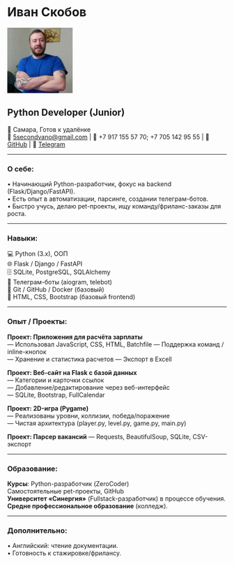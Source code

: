 # Иван Скобов

<img src="6KwZFf3Qiuc.jpg" width="150" height="150">

## Python Developer (Junior)  
📍 Самара, Готов к удалёнке  
📧 5secondvano@gmail.com | 📱 +7 917 155 57 70; +7 705 142 95 55 | 💼 [GitHub](https://github.com/IvanSkobov) | 🔗 [Telegram](https://t.me/i5second)

---

### О себе:
• Начинающий Python-разработчик, фокус на backend (Flask/Django/FastAPI).  
• Есть опыт в автоматизации, парсинге, создании телеграм-ботов.  
• Быстро учусь, делаю pet-проекты, ищу команду/фриланс-заказы для роста.

---

### Навыки:
💻 Python (3.x), ООП  
🌐 Flask / Django / FastAPI  
🗄️ SQLite, PostgreSQL, SQLAlchemy  
🤖 Телеграм-боты (aiogram, telebot)  
🔧 Git / GitHub / Docker (базовый)  
📝 HTML, CSS, Bootstrap (базовый frontend)

---

### Опыт / Проекты:

**Проект: Приложения для расчёта зарплаты**  
— Использовал JavaScript, CSS, HTML, Batchfile
— Поддержка команд / inline-кнопок  
— Хранение и статистика расчетов
— Экспорт в Excell

**Проект: Веб-сайт на Flask с базой данных**  
— Категории и карточки ссылок  
— Добавление/редактирование через веб-интерфейс  
— SQLite, Bootstrap, FullCalendar

**Проект: 2D-игра (Pygame)**  
— Реализованы уровни, коллизии, победа/поражение  
— Чистая архитектура (player.py, level.py, game.py, main.py)

**Проект: Парсер вакансий** 
— Requests, BeautifulSoup, SQLite, CSV-экспорт



---

### Образование:
**Курсы**: Python-разработчик (ZeroCoder)  
Самостоятельные pet-проекты, GitHub  
**Университет «Синергия»** (Fullstack-разработчик) в процессе обучения.  
**Средне профессиональное образование** (колледж).

---

### Дополнительно:
• Английский: чтение документации.  
• Готовность к стажировке/фрилансу.
